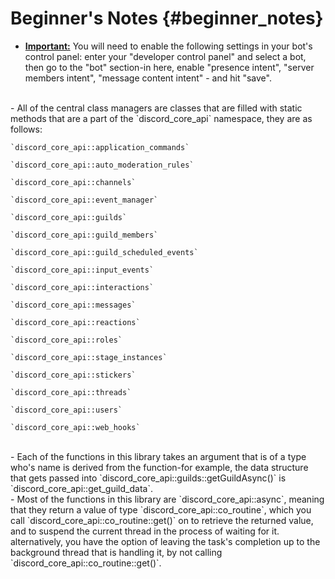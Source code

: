 Beginner's Notes {#beginner_notes}
============
- <b><u>Important:</u></b> You will need to enable the following settings in your bot's control panel: enter your "developer control panel" and select a bot, then go to the "bot" section-in here, enable "presence intent", "server members intent", "message content intent" - and hit "save".   
<br>
- All of the central class managers are classes that are filled with static methods that are a part of the `discord_core_api` namespace, they are as follows:   

    `discord_core_api::application_commands`

    `discord_core_api::auto_moderation_rules`
  
    `discord_core_api::channels`
    
    `discord_core_api::event_manager`
    
    `discord_core_api::guilds`
    
    `discord_core_api::guild_members`
    
    `discord_core_api::guild_scheduled_events`
    
    `discord_core_api::input_events`
    
    `discord_core_api::interactions`
    
    `discord_core_api::messages`
    
    `discord_core_api::reactions`
    
    `discord_core_api::roles`
    
    `discord_core_api::stage_instances`
    
    `discord_core_api::stickers`
    
    `discord_core_api::threads`
    
    `discord_core_api::users`
    
    `discord_core_api::web_hooks`   

<br>
- Each of the functions in this library takes an argument that is of a type who's name is derived from the function-for example, the data structure that gets passed into `discord_core_api::guilds::getGuildAsync()` is `discord_core_api::get_guild_data`.   
<br>
- Most of the functions in this library are `discord_core_api::async`, meaning that they return a value of type `discord_core_api::co_routine<discord_core_api::co_routine::return_type>`, which you call `discord_core_api::co_routine::get()` on to retrieve the returned value, and to suspend the current thread in the process of waiting for it. alternatively, you have the option of leaving the task's completion up to the background thread that is handling it, by not calling `discord_core_api::co_routine::get()`.
